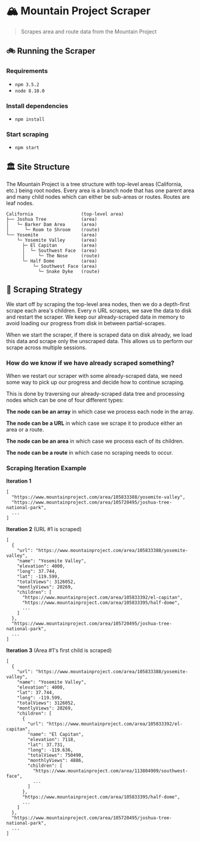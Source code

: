 # 🏔️ Mountain Project Scraper

> Scrapes area and route data from the Mountain Project

## 🚲 Running the Scraper

### Requirements

- `npm 3.5.2`
- `node 8.10.0`

### Install dependencies

- `npm install`

### Start scraping

- `npm start`

## 🏛️ Site Structure

The Mountain Project is a tree structure with top-level areas (California, etc.)
being root nodes. Every area is a branch node that has one parent area and
many child nodes which can either be sub-areas or routes. Routes are leaf nodes.

    California                  (top-level area)
    ├── Joshua Tree             (area)
    │   └─ Barker Dam Area      (area)
    │      └─ Room to Shroom    (route)
    └── Yosemite                (area)
        └─ Yosemite Valley      (area)
          ├─ El Capitan         (area)
          │  └─ Southwest Face  (area)
          │     └─ The Nose     (route)
          └─ Half Dome          (area)
              └─ Southwest Face (area)
                └─ Snake Dyke   (route)

## 📃 Scraping Strategy

We start off by scraping the top-level area nodes, then we do a depth-first
scrape each area's children. Every n URL scrapes, we save the data to disk and
restart the scraper. We keep our already-scraped data in memory to avoid loading
our progress from disk in between partial-scrapes.

When we start the scraper, if there is scraped data on disk already, we load
this data and scrape only the unscraped data. This allows us to perform our
scrape across multiple sessions.

### How do we know if we have already scraped something?

When we restart our scraper with some already-scraped data, we need some way to
pick up our progress and decide how to continue scraping.

This is done by traversing our already-scraped data tree and processing nodes
which can be one of four different types:

**The node can be an array** in which case we process each node in the array.

**The node can be a URL** in which case we scrape it to produce either an area
or a route.

**The node can be an area** in which case we process each of its children.

**The node can be a route** in which case no scraping needs to occur.

### Scraping Iteration Example

**Iteration 1**
```
[
  "https://www.mountainproject.com/area/105833388/yosemite-valley",
  "https://www.mountainproject.com/area/105720495/joshua-tree-national-park",
  ...
]
```

**Iteration 2** (URL #1 is scraped)
```
[
  {
    "url": "https://www.mountainproject.com/area/105833388/yosemite-valley",
    "name": "Yosemite Valley",
    "elevation": 4000,
    "long": 37.744,
    "lat": -119.599,
    "totalViews": 3126052,
    "montlyViews": 20269,
    "children": [
      "https://www.mountainproject.com/area/105833392/el-capitan",
      "https://www.mountainproject.com/area/105833395/half-dome",
      ...
    ]
  },
  "https://www.mountainproject.com/area/105720495/joshua-tree-national-park",
  ...
]
```

**Iteration 3** (Area #1's first child is scraped)
```
[
  {
    "url": "https://www.mountainproject.com/area/105833388/yosemite-valley",
    "name": "Yosemite Valley",
    "elevation": 4000,
    "lat": 37.744,
    "long": -119.599,
    "totalViews": 3126052,
    "montlyViews": 20269,
    "children": [
      {
        "url": "https://www.mountainproject.com/area/105833392/el-capitan",
        "name": "El Capitan",
        "elevation": 7118,
        "lat": 37.731,
        "long": -119.636,
        "totalViews": 750490,
        "monthlyViews": 4886,
        "children": [
          "https://www.mountainproject.com/area/113804909/southwest-face",
          ...
        ]
      },
      "https://www.mountainproject.com/area/105833395/half-dome",
      ...
    ]
  },
  "https://www.mountainproject.com/area/105720495/joshua-tree-national-park",
  ...
]
```

